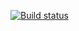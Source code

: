 [![Build status](https://ci.appveyor.com/api/projects/status/rym4ghjuvjj6084q?svg=true)](https://ci.appveyor.com/project/xx029xx/bdd)
